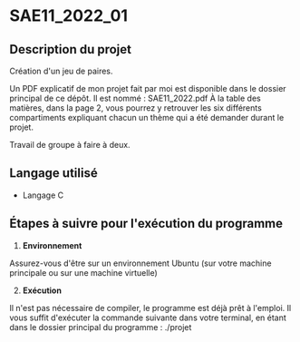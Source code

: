 # SAE11_2022_01

## Description du projet
Création d'un jeu de paires.

Un PDF explicatif de mon projet fait par moi est disponible dans le dossier principal de ce dépôt. 
Il est nommé : SAE11_2022.pdf
À la table des matières, dans la page 2, vous pourrez y retrouver les six différents compartiments expliquant chacun un thème qui a été demander durant le projet.

Travail de groupe à faire à deux.

## Langage utilisé
- Langage C

## Étapes à suivre pour l'exécution du programme

1)  **Environnement**

Assurez-vous d'être sur un environnement Ubuntu (sur votre machine principale ou sur une machine virtuelle)

2)  **Exécution**

Il n'est pas nécessaire de compiler, le programme est déjà prêt à l'emploi. Il vous suffit d'exécuter la commande suivante dans votre terminal, en étant dans le dossier principal du programme :
./projet